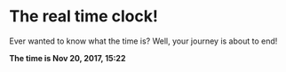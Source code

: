 # The real time clock!

Ever wanted to know what the time is? Well, your journey is about to end!

**The time is Nov 20, 2017, 15:22**